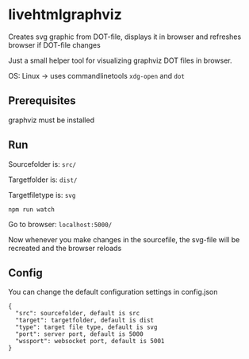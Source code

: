 # livehtmlgraphviz
Creates svg graphic from DOT-file, displays it in browser and refreshes browser if DOT-file changes

Just a small helper tool for visualizing graphviz DOT files in browser.

OS: Linux -> uses commandlinetools `xdg-open` and `dot`

## Prerequisites
graphviz must be installed

## Run

Sourcefolder is: `src/`

Targetfolder is: `dist/`

Targetfiletype is: `svg`

```
npm run watch
```

Go to browser: `localhost:5000/` 

Now whenever you make changes in the sourcefile, the svg-file will be recreated and the browser reloads

## Config
You can change the default configuration settings in config.json
```
{
  "src": sourcefolder, default is src
  "target": targetfolder, default is dist
  "type": target file type, default is svg
  "port": server port, default is 5000
  "wssport": websocket port, default is 5001
}
```
